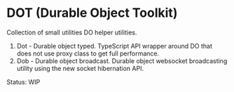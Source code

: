 # DOT (Durable Object Toolkit)
Collection of small utilities DO helper utilities.
1. Dot - Durable object typed. TypeScript API wrapper around DO that does not use proxy class to get full performance.
2. Dob - Durable object broadcast. Durable object websocket broadcasting utility using the new socket hibernation API.

Status: WIP